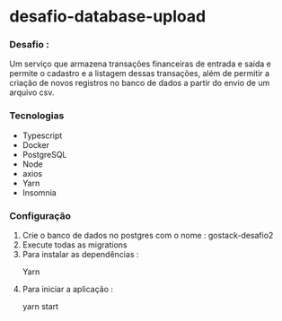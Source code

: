 # desafio-database-upload

<h3>Desafio : </h3>

<p>Um serviço que armazena transações financeiras de entrada e saída e permite o cadastro e a listagem dessas transações, 
além de permitir a criação de novos registros no banco de dados a partir do envio de um arquivo csv.
</p>

<h3> Tecnologias </h3>

<ul> 
  <li> Typescript </li>
  <li> Docker </li>
  <li> PostgreSQL </li>
  <li> Node </li>
  <li> axios </li>
  <li> Yarn </li>
  <li> Insomnia </li>
 </ul>
 <h3>
 Configuração 
 </h3>
 <ol>
   <li>Crie o banco de dados no postgres com o nome : gostack-desafio2 </li>
   <li> Execute todas as migrations </li>
   <li>Para instalar as dependências : </li>
    <p> Yarn </p>
   <li> Para iniciar a aplicação : </li>
   <p> yarn start </p> 
   </ol>
